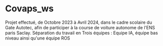 # Covaps_ws
Projet effectué, de Octobre 2023 à Avril 2024, dans le cadre scolaire du Gate Autotec, afin de participer à la course de voiture autonome de l'ENS paris Saclay. 
Séparation du travail en Trois équipes : Equipe IA, équipe bas niveau ainsi qu'une équipe ROS
